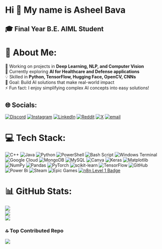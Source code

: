 Hi 👋 My name is Asheel Bava
============================

🎓 Final Year B.E. AIML Student
-------------------------------
# 💫 About Me:
🔭 Working on projects in **Deep Learning, NLP, and Computer Vision**  <br>🌱 Currently exploring **AI for Healthcare and Defense applications**  <br>💡 Skilled in **Python, TensorFlow, Hugging Face, OpenCV, CNNs**  <br>🎯 Goal: Build AI solutions that make real-world impact  <br>⚡ Fun fact: I enjoy simplifying complex AI concepts into easy solutions!  <br>


## 🌐 Socials:
[![Discord](https://img.shields.io/badge/Discord-%237289DA.svg?logo=discord&logoColor=white)](https://discord.gg/ash.eeellll) [![Instagram](https://img.shields.io/badge/Instagram-%23E4405F.svg?logo=Instagram&logoColor=white)](https://instagram.com/ash.eeellll) [![LinkedIn](https://img.shields.io/badge/LinkedIn-%230077B5.svg?logo=linkedin&logoColor=white)](https://www.linkedin.com/in/asheel-bava-fakruddien-74823427b) [![Reddit](https://img.shields.io/badge/Reddit-%23FF4500.svg?logo=Reddit&logoColor=white)](https://reddit.com/user/me_asheel) [![X](https://img.shields.io/badge/X-black.svg?logo=X&logoColor=white)](https://x.com/@Asheel61771786) [![email](https://img.shields.io/badge/Email-D14836?logo=gmail&logoColor=white)](mailto:myselfasheel@gmail.com) 

# 💻 Tech Stack:
![C++](https://img.shields.io/badge/c++-%2300599C.svg?style=for-the-badge&logo=c%2B%2B&logoColor=white) ![Java](https://img.shields.io/badge/java-%23ED8B00.svg?style=for-the-badge&logo=openjdk&logoColor=white) ![Python](https://img.shields.io/badge/python-3670A0?style=for-the-badge&logo=python&logoColor=ffdd54) ![PowerShell](https://img.shields.io/badge/PowerShell-%235391FE.svg?style=for-the-badge&logo=powershell&logoColor=white) ![Bash Script](https://img.shields.io/badge/bash_script-%23121011.svg?style=for-the-badge&logo=gnu-bash&logoColor=white) ![Windows Terminal](https://img.shields.io/badge/Windows%20Terminal-%234D4D4D.svg?style=for-the-badge&logo=windows-terminal&logoColor=white) ![Google Cloud](https://img.shields.io/badge/GoogleCloud-%234285F4.svg?style=for-the-badge&logo=google-cloud&logoColor=white) ![MongoDB](https://img.shields.io/badge/MongoDB-%234ea94b.svg?style=for-the-badge&logo=mongodb&logoColor=white) ![MySQL](https://img.shields.io/badge/mysql-4479A1.svg?style=for-the-badge&logo=mysql&logoColor=white) ![Canva](https://img.shields.io/badge/Canva-%2300C4CC.svg?style=for-the-badge&logo=Canva&logoColor=white) ![Keras](https://img.shields.io/badge/Keras-%23D00000.svg?style=for-the-badge&logo=Keras&logoColor=white) ![Matplotlib](https://img.shields.io/badge/Matplotlib-%23ffffff.svg?style=for-the-badge&logo=Matplotlib&logoColor=black) ![NumPy](https://img.shields.io/badge/numpy-%23013243.svg?style=for-the-badge&logo=numpy&logoColor=white) ![Pandas](https://img.shields.io/badge/pandas-%23150458.svg?style=for-the-badge&logo=pandas&logoColor=white) ![PyTorch](https://img.shields.io/badge/PyTorch-%23EE4C2C.svg?style=for-the-badge&logo=PyTorch&logoColor=white) ![scikit-learn](https://img.shields.io/badge/scikit--learn-%23F7931E.svg?style=for-the-badge&logo=scikit-learn&logoColor=white) ![TensorFlow](https://img.shields.io/badge/TensorFlow-%23FF6F00.svg?style=for-the-badge&logo=TensorFlow&logoColor=white) ![GitHub](https://img.shields.io/badge/github-%23121011.svg?style=for-the-badge&logo=github&logoColor=white) ![Power Bi](https://img.shields.io/badge/power_bi-F2C811?style=for-the-badge&logo=powerbi&logoColor=black) ![Steam](https://img.shields.io/badge/steam-%23000000.svg?style=for-the-badge&logo=steam&logoColor=white) ![Epic Games](https://img.shields.io/badge/epicgames-%23313131.svg?style=for-the-badge&logo=epicgames&logoColor=white) [![n8n Level 1 Badge](https://community.n8n.io/uploads/default/original/2X/4/4030779fd2c61a5108644ff302e263119bdf4ca3.png)](https://community.n8n.io/u/asheeellll/badges)

# 📊 GitHub Stats:
![](https://github-readme-stats.vercel.app/api?username=Asheeellll&theme=dark&hide_border=true&include_all_commits=false&count_private=false)<br/>
![](https://nirzak-streak-stats.vercel.app/?user=Asheeellll&theme=dark&hide_border=true)<br/>
![](https://github-readme-stats.vercel.app/api/top-langs/?username=Asheeellll&theme=dark&hide_border=true&include_all_commits=false&count_private=false&layout=compact)

### 🔝 Top Contributed Repo
![](https://github-contributor-stats.vercel.app/api?username=Asheeellll&limit=5&theme=dark&combine_all_yearly_contributions=true)

<!-- Proudly created with GPRM ( https://gprm.itsvg.in ) -->
